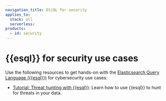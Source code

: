 ```yaml
---
navigation_title: ES|QL for security
applies_to:
  stack: all
  serverless:
products:
  - id: security
---
```


# {{esql}} for security use cases

Use the following resources to get hands-on with the [Elasticsearch Query Language ({{esql}})](elasticsearch://reference/query-languages/esql.md) for cybersecurity use cases:

- [Tutorial: Threat hunting with {{esql}}](esql-for-security/esql-threat-hunting-tutorial.md): Learn how to use {{esql}} to hunt for threats in your data.